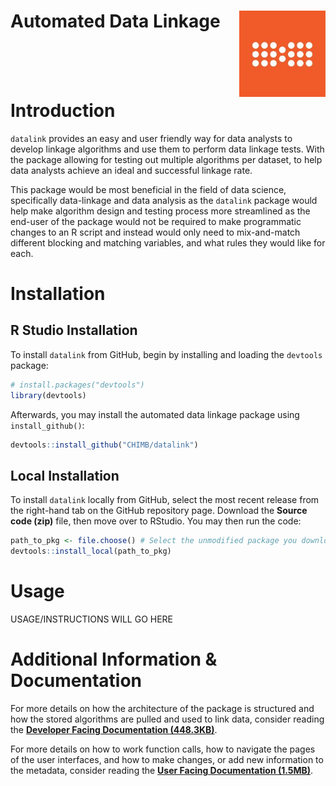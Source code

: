 
<!-- README.md is generated from README.Rmd. Please edit that file -->

# Automated Data Linkage <img src="man/figures/chimb_logo.jpg" align="right" height="138" />

<br><br><br>

# Introduction

`datalink` provides an easy and user friendly way for data analysts to
develop linkage algorithms and use them to perform data linkage tests.
With the package allowing for testing out multiple algorithms per
dataset, to help data analysts achieve an ideal and successful linkage
rate.

This package would be most beneficial in the field of data science,
specifically data-linkage and data analysis as the `datalink` package
would help make algorithm design and testing process more streamlined as
the end-user of the package would not be required to make programmatic
changes to an R script and instead would only need to mix-and-match
different blocking and matching variables, and what rules they would
like for each.

# Installation

## R Studio Installation

To install `datalink` from GitHub, begin by installing and loading the
`devtools` package:

``` r
# install.packages("devtools")
library(devtools)
```

Afterwards, you may install the automated data linkage package using
`install_github()`:

``` r
devtools::install_github("CHIMB/datalink")
```

## Local Installation

To install `datalink` locally from GitHub, select the most recent
release from the right-hand tab on the GitHub repository page. Download
the <b>Source code (zip)</b> file, then move over to RStudio. You may
then run the code:

``` r
path_to_pkg <- file.choose() # Select the unmodified package you downloaded from GitHub.
devtools::install_local(path_to_pkg)
```

# Usage

USAGE/INSTRUCTIONS WILL GO HERE

# Additional Information & Documentation

For more details on how the architecture of the package is structured
and how the stored algorithms are pulled and used to link data, consider
reading the [<b>Developer Facing Documentation
(448.3KB)</b>](https://github.com/CHIMB/datalink/blob/main/docs/).

For more details on how to work function calls, how to navigate the
pages of the user interfaces, and how to make changes, or add new
information to the metadata, consider reading the [<b>User Facing
Documentation
(1.5MB)</b>](https://github.com/CHIMB/datalink/blob/main/docs/).
